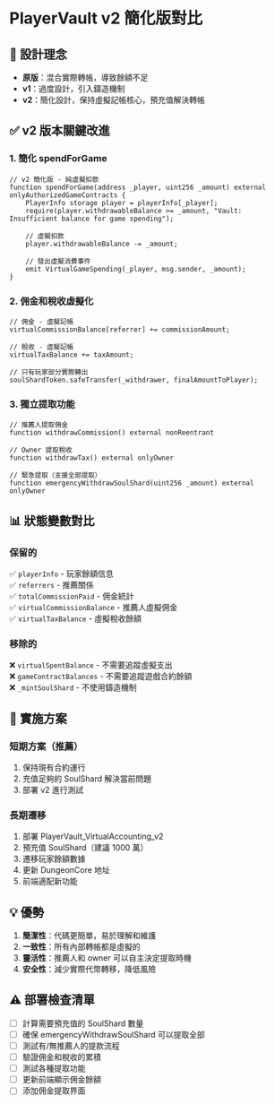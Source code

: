 # PlayerVault v2 簡化版對比

## 🎯 設計理念
- **原版**：混合實際轉帳，導致餘額不足
- **v1**：過度設計，引入鑄造機制
- **v2**：簡化設計，保持虛擬記帳核心，預充值解決轉帳

## ✅ v2 版本關鍵改進

### 1. 簡化 spendForGame
```solidity
// v2 簡化版 - 純虛擬扣款
function spendForGame(address _player, uint256 _amount) external onlyAuthorizedGameContracts {
    PlayerInfo storage player = playerInfo[_player];
    require(player.withdrawableBalance >= _amount, "Vault: Insufficient balance for game spending");
    
    // 虛擬扣款
    player.withdrawableBalance -= _amount;
    
    // 發出虛擬消費事件
    emit VirtualGameSpending(_player, msg.sender, _amount);
}
```

### 2. 佣金和稅收虛擬化
```solidity
// 佣金 - 虛擬記帳
virtualCommissionBalance[referrer] += commissionAmount;

// 稅收 - 虛擬記帳
virtualTaxBalance += taxAmount;

// 只有玩家部分實際轉出
soulShardToken.safeTransfer(_withdrawer, finalAmountToPlayer);
```

### 3. 獨立提取功能
```solidity
// 推薦人提取佣金
function withdrawCommission() external nonReentrant

// Owner 提取稅收
function withdrawTax() external onlyOwner

// 緊急提取（支援全部提取）
function emergencyWithdrawSoulShard(uint256 _amount) external onlyOwner
```

## 📊 狀態變數對比

### 保留的
✅ `playerInfo` - 玩家餘額信息  
✅ `referrers` - 推薦關係  
✅ `totalCommissionPaid` - 佣金統計  
✅ `virtualCommissionBalance` - 推薦人虛擬佣金  
✅ `virtualTaxBalance` - 虛擬稅收餘額  

### 移除的
❌ `virtualSpentBalance` - 不需要追蹤虛擬支出  
❌ `gameContractBalances` - 不需要追蹤遊戲合約餘額  
❌ `_mintSoulShard` - 不使用鑄造機制  

## 🔧 實施方案

### 短期方案（推薦）
1. 保持現有合約運行
2. 充值足夠的 SoulShard 解決當前問題
3. 部署 v2 進行測試

### 長期遷移
1. 部署 PlayerVault_VirtualAccounting_v2
2. 預充值 SoulShard（建議 1000 萬）
3. 遷移玩家餘額數據
4. 更新 DungeonCore 地址
5. 前端適配新功能

## 💡 優勢

1. **簡潔性**：代碼更簡單，易於理解和維護
2. **一致性**：所有內部轉帳都是虛擬的
3. **靈活性**：推薦人和 owner 可以自主決定提取時機
4. **安全性**：減少實際代幣轉移，降低風險

## ⚠️ 部署檢查清單

- [ ] 計算需要預充值的 SoulShard 數量
- [ ] 確保 emergencyWithdrawSoulShard 可以提取全部
- [ ] 測試有/無推薦人的提款流程
- [ ] 驗證佣金和稅收的累積
- [ ] 測試各種提取功能
- [ ] 更新前端顯示佣金餘額
- [ ] 添加佣金提取界面